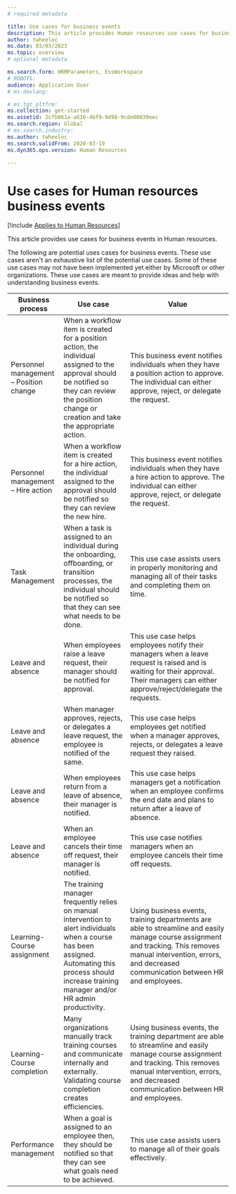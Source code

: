 ```yaml
---
# required metadata

title: Use cases for business events
description: This article provides Human resources use cases for business events.
author: twheeloc
ms.date: 03/03/2023
ms.topic: overview
# optional metadata

ms.search.form: HRMParameters, EssWorkspace
# ROBOTS: 
audience: Application User
# ms.devlang: 

# ms.tgt_pltfrm: 
ms.collection: get-started
ms.assetid: 2cfb061a-a616-4bf9-9d98-9cde00039eec
ms.search.region: Global
# ms.search.industry: 
ms.author: twheeloc
ms.search.validFrom: 2020-03-19
ms.dyn365.ops.version: Human Resources

---
```


# Use cases for Human resources business events

[!include [Applies to Human Resources](../includes/applies-to-hr.md)]

This article provides use cases for business events in Human resources.

The following are potential uses cases for business events. These use cases aren't an exhaustive list of the potential use cases. Some of these use cases may not have been implemented yet either by Microsoft or other organizations. These use cases are meant to provide ideas and help with understanding business events. 

|Business process| Use case| Value| 
|---------------|----------|-------|
|Personnel management – Position change |When a workflow item is created for a position action, the individual assigned to the approval should be notified so they can review the position change or creation and take the appropriate action.|This business event notifies individuals when they have a position action to approve. The individual can either approve, reject, or delegate the request.| 
|Personnel management – Hire action |When a workflow item is created for a hire action, the individual assigned to the approval should be notified so they can review the new hire. |This business event notifies individuals when they have a hire action to approve. The individual can either approve, reject, or delegate the request. |
|Task Management |When a task is assigned to an individual during the onboarding, offboarding, or transition processes, the individual should be notified so that they can see what needs to be done. |This use case assists users in properly monitoring and managing all of their tasks and completing them on time. |
|Leave and absence |When employees raise a leave request, their manager should be notified for approval. |This use case helps employees notify their managers when a leave request is raised and is waiting for their approval. Their managers can either approve/reject/delegate the requests. |
|Leave and absence |When manager approves, rejects, or delegates a leave request, the employee is notified of the same. |This use case helps employees get notified when a manager approves, rejects, or delegates a leave request they raised.| 
|Leave and absence |When employees return from a leave of absence, their manager is notified.|This use case helps managers get a notification when an employee confirms the end date and plans to return after a leave of absence. | 
|Leave and absence |When an employee cancels their time off request, their manager is notified. |This use case notifies managers when an employee cancels their time off requests. |
|Learning- Course assignment |The training manager frequently relies on manual intervention to alert individuals when a course has been assigned. Automating this process should increase training manager and/or HR admin productivity. | Using business events, training departments are able to streamline and easily manage course assignment and tracking. This removes manual intervention, errors, and decreased communication between HR and employees. |
|Learning- Course completion |Many organizations manually track training courses and communicate internally and externally. Validating course completion creates efficiencies.  |Using business events, the training department are able to streamline and easily manage course assignment and tracking. This removes manual intervention, errors, and decreased communication between HR and employees. |
|Performance management |When a goal is assigned to an employee then, they should be notified so that they can see what goals need to be achieved. |This use case assists users to manage all of their goals effectively. |

 



